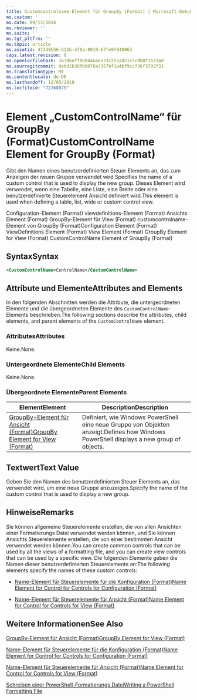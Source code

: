 ```yaml
---
title: Customcontrolname-Element für GroupBy (Format) | Microsoft-Dokumentation
ms.custom: ''
ms.date: 09/13/2016
ms.reviewer: ''
ms.suite: ''
ms.tgt_pltfrm: ''
ms.topic: article
ms.assetid: 473d9b56-521b-479a-8010-67fe9f040063
caps.latest.revision: 8
ms.openlocfilehash: 3a386eff95044eae573c255a451c5c8b8f16714d
ms.sourcegitcommit: debd2b38fb8070a7357bf1a4bf9cc736f3702f31
ms.translationtype: MT
ms.contentlocale: de-DE
ms.lasthandoff: 12/05/2019
ms.locfileid: "72368879"
---
```

# <a name="customcontrolname-element-for-groupby-format"></a><span data-ttu-id="2679b-102">Element „CustomControlName“ für GroupBy (Format)</span><span class="sxs-lookup"><span data-stu-id="2679b-102">CustomControlName Element for GroupBy (Format)</span></span>

<span data-ttu-id="2679b-103">Gibt den Namen eines benutzerdefinierten Steuer Elements an, das zum Anzeigen der neuen Gruppe verwendet wird.</span><span class="sxs-lookup"><span data-stu-id="2679b-103">Specifies the name of a custom control that is used to display the new group.</span></span> <span data-ttu-id="2679b-104">Dieses Element wird verwendet, wenn eine Tabelle, eine Liste, eine Breite oder eine benutzerdefinierte Steuerelement Ansicht definiert wird.</span><span class="sxs-lookup"><span data-stu-id="2679b-104">This element is used when defining a table, list, wide or custom control view.</span></span>

<span data-ttu-id="2679b-105">Configuration-Element (Format) viewdefinitions-Element (Format) Ansichts Element (Format) GroupBy-Element für View (Format) customcontrolname-Element von GroupBy (Format)</span><span class="sxs-lookup"><span data-stu-id="2679b-105">Configuration Element (Format) ViewDefinitions Element (Format) View Element (Format) GroupBy Element for View (Format) CustomControlName Element of GroupBy (Format)</span></span>

## <a name="syntax"></a><span data-ttu-id="2679b-106">Syntax</span><span class="sxs-lookup"><span data-stu-id="2679b-106">Syntax</span></span>

```xml
<CustomControlName>ControlName</CustomControlName>
```

## <a name="attributes-and-elements"></a><span data-ttu-id="2679b-107">Attribute und Elemente</span><span class="sxs-lookup"><span data-stu-id="2679b-107">Attributes and Elements</span></span>

<span data-ttu-id="2679b-108">In den folgenden Abschnitten werden die Attribute, die untergeordneten Elemente und die übergeordneten Elemente des `CustomControlName`-Elements beschrieben.</span><span class="sxs-lookup"><span data-stu-id="2679b-108">The following sections describe the attributes, child elements, and parent elements of the `CustomControlName` element.</span></span>

### <a name="attributes"></a><span data-ttu-id="2679b-109">Attributes</span><span class="sxs-lookup"><span data-stu-id="2679b-109">Attributes</span></span>

<span data-ttu-id="2679b-110">Keine.</span><span class="sxs-lookup"><span data-stu-id="2679b-110">None.</span></span>

### <a name="child-elements"></a><span data-ttu-id="2679b-111">Untergeordnete Elemente</span><span class="sxs-lookup"><span data-stu-id="2679b-111">Child Elements</span></span>

<span data-ttu-id="2679b-112">Keine.</span><span class="sxs-lookup"><span data-stu-id="2679b-112">None.</span></span>

### <a name="parent-elements"></a><span data-ttu-id="2679b-113">Übergeordnete Elemente</span><span class="sxs-lookup"><span data-stu-id="2679b-113">Parent Elements</span></span>

|<span data-ttu-id="2679b-114">Element</span><span class="sxs-lookup"><span data-stu-id="2679b-114">Element</span></span>|<span data-ttu-id="2679b-115">Description</span><span class="sxs-lookup"><span data-stu-id="2679b-115">Description</span></span>|
|-------------|-----------------|
|[<span data-ttu-id="2679b-116">GroupBy-Element für Ansicht (Format)</span><span class="sxs-lookup"><span data-stu-id="2679b-116">GroupBy Element for View (Format)</span></span>](./groupby-element-for-view-format.md)|<span data-ttu-id="2679b-117">Definiert, wie Windows PowerShell eine neue Gruppe von Objekten anzeigt.</span><span class="sxs-lookup"><span data-stu-id="2679b-117">Defines how Windows PowerShell displays a new group of objects.</span></span>|

## <a name="text-value"></a><span data-ttu-id="2679b-118">Textwert</span><span class="sxs-lookup"><span data-stu-id="2679b-118">Text Value</span></span>

<span data-ttu-id="2679b-119">Geben Sie den Namen des benutzerdefinierten Steuer Elements an, das verwendet wird, um eine neue Gruppe anzuzeigen.</span><span class="sxs-lookup"><span data-stu-id="2679b-119">Specify the name of the custom control that is used to display a new group.</span></span>

## <a name="remarks"></a><span data-ttu-id="2679b-120">Hinweise</span><span class="sxs-lookup"><span data-stu-id="2679b-120">Remarks</span></span>

<span data-ttu-id="2679b-121">Sie können allgemeine Steuerelemente erstellen, die von allen Ansichten einer Formatierungs Datei verwendet werden können, und Sie können Ansichts Steuerelemente erstellen, die von einer bestimmten Ansicht verwendet werden können.</span><span class="sxs-lookup"><span data-stu-id="2679b-121">You can create common controls that can be used by all the views of a formatting file, and you can create view controls that can be used by a specific view.</span></span> <span data-ttu-id="2679b-122">Die folgenden Elemente geben die Namen dieser benutzerdefinierten Steuerelemente an:</span><span class="sxs-lookup"><span data-stu-id="2679b-122">The following elements specify the names of these custom controls:</span></span>

- [<span data-ttu-id="2679b-123">Name-Element für Steuerelemente für die Konfiguration (Format)</span><span class="sxs-lookup"><span data-stu-id="2679b-123">Name Element for Control for Controls for Configuration (Format)</span></span>](./name-element-for-control-for-controls-for-configuration-format.md)

- [<span data-ttu-id="2679b-124">Name-Element für Steuerelemente für Ansicht (Format)</span><span class="sxs-lookup"><span data-stu-id="2679b-124">Name Element for Control for Controls for View (Format)</span></span>](./name-element-for-control-for-controls-for-view-format.md)

## <a name="see-also"></a><span data-ttu-id="2679b-125">Weitere Informationen</span><span class="sxs-lookup"><span data-stu-id="2679b-125">See Also</span></span>

[<span data-ttu-id="2679b-126">GroupBy-Element für Ansicht (Format)</span><span class="sxs-lookup"><span data-stu-id="2679b-126">GroupBy Element for View (Format)</span></span>](./groupby-element-for-view-format.md)

[<span data-ttu-id="2679b-127">Name-Element für Steuerelemente für die Konfiguration (Format)</span><span class="sxs-lookup"><span data-stu-id="2679b-127">Name Element for Control for Controls for Configuration (Format)</span></span>](./name-element-for-control-for-controls-for-configuration-format.md)

[<span data-ttu-id="2679b-128">Name-Element für Steuerelemente für Ansicht (Format)</span><span class="sxs-lookup"><span data-stu-id="2679b-128">Name Element for Control for Controls for View (Format)</span></span>](./name-element-for-control-for-controls-for-view-format.md)

[<span data-ttu-id="2679b-129">Schreiben einer PowerShell-Formatierungs Datei</span><span class="sxs-lookup"><span data-stu-id="2679b-129">Writing a PowerShell Formatting File</span></span>](./writing-a-powershell-formatting-file.md)

